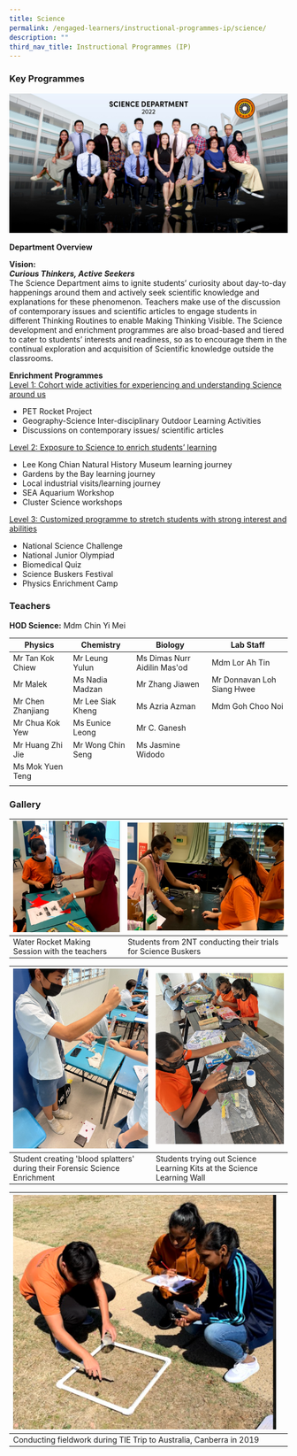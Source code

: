 ```yaml
---
title: Science
permalink: /engaged-learners/instructional-programmes-ip/science/
description: ""
third_nav_title: Instructional Programmes (IP)
---
```

### Key Programmes

![Sci](/images/Science%20Department.jpg)

**Department Overview** 

**Vision:** <br>
**_Curious Thinkers, Active Seekers_** <br>
The Science Department aims to ignite students’ curiosity about day-to-day happenings around them and actively seek scientific knowledge and explanations for these phenomenon. Teachers make use of the discussion of contemporary issues and scientific articles to engage students in different Thinking Routines to enable Making Thinking Visible. The Science development and enrichment programmes are also broad-based and tiered to cater to students’ interests and readiness, so as to encourage them in the continual exploration and acquisition of Scientific knowledge outside the classrooms.

**Enrichment Programmes** <br>
<u> Level 1: Cohort wide activities for experiencing and understanding Science around us </u>
* PET Rocket Project
* Geography-Science Inter-disciplinary Outdoor Learning Activities
* Discussions on contemporary issues/ scientific articles

<u> Level 2: Exposure to Science to enrich students’ learning </u>
* Lee Kong Chian Natural History Museum learning journey
* Gardens by the Bay learning journey
* Local industrial visits/learning journey
* SEA Aquarium Workshop
* Cluster Science workshops

<u> Level 3: Customized programme to stretch students with strong interest and abilities </u> 
* National Science Challenge
* National Junior Olympiad
* Biomedical Quiz
* Science Buskers Festival
* Physics Enrichment Camp

### Teachers

**HOD Science:** Mdm Chin Yi Mei

| Physics | Chemistry | Biology | Lab Staff |
|---|---|---|---|
| Mr Tan Kok Chiew | Mr Leung Yulun | Ms Dimas Nurr Aidilin Mas'od | Mdm Lor Ah Tin |
| Mr Malek | Ms Nadia Madzan | Mr Zhang Jiawen | Mr Donnavan Loh Siang Hwee |
| Mr Chen Zhanjiang | Mr Lee Siak Kheng | Ms Azria Azman | Mdm Goh Choo Noi |
| Mr Chua Kok Yew | Ms Eunice Leong | Mr C. Ganesh |  |
| Mr Huang Zhi Jie | Mr Wong Chin Seng  | Ms Jasmine Widodo  |  |
| Ms Mok Yuen Teng |  |  |  |
| | | |

### Gallery

| ![Science-1](/images/Science-1.png) | ![Science-2](/images/Science-2.png) | 
| -------- | -------- |
| Water Rocket Making Session with the teachers    | Students from 2NT conducting their trials for Science Buskers     |

| ![forensic-science](/images/IMG_7855.jpg) | ![Science Learning Kits](/images/IMG_8771.jpg) |
| -------- | -------- | 
| Student creating 'blood splatters' during their Forensic Science Enrichment     | Students trying out Science Learning Kits at the Science Learning Wall    |

|![TIE](/images/Science-5.png) | |
| -------- | -------- | 
| Conducting fieldwork during TIE Trip to Australia, Canberra in 2019     |    |